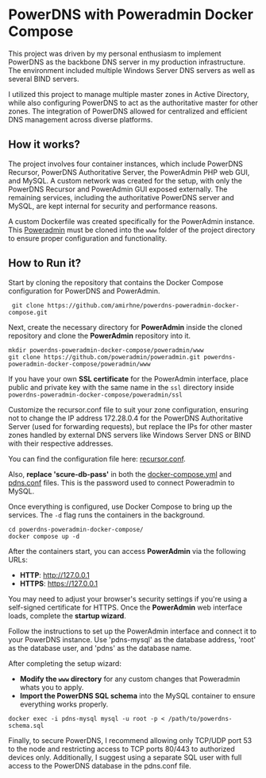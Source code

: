 # **PowerDNS with Poweradmin Docker Compose**

This project was driven by my personal enthusiasm to implement PowerDNS as the backbone DNS server in my production infrastructure. The environment included multiple Windows Server DNS servers as well as several BIND servers.

I utilized this project to manage multiple master zones in Active Directory, while also configuring PowerDNS to act as the authoritative master for other zones. The integration of PowerDNS allowed for centralized and efficient DNS management across diverse platforms.

## How it works?

The project involves four container instances, which include PowerDNS Recursor, PowerDNS Authoritative Server, the PowerAdmin PHP web GUI, and MySQL. A custom network was created for the setup, with only the PowerDNS Recursor and PowerAdmin GUI exposed externally. The remaining services, including the authoritative PowerDNS server and MySQL, are kept internal for security and performance reasons.

A custom Dockerfile was created specifically for the PowerAdmin instance. This [Poweradmin](https://github.com/poweradmin/poweradmin) must be cloned into the `www` folder of the project directory to ensure proper configuration and functionality.

## How to Run it?

Start by cloning the repository that contains the Docker Compose configuration for PowerDNS and PowerAdmin.
```
 git clone https://github.com/amirhne/powerdns-poweradmin-docker-compose.git
```
Next, create the necessary directory for **PowerAdmin** inside the cloned repository and clone the **PowerAdmin** repository into it.
```
mkdir powerdns-poweradmin-docker-compose/poweradmin/www
git clone https://github.com/poweradmin/poweradmin.git powerdns-poweradmin-docker-compose/poweradmin/www
```
If you have your own **SSL certificate** for the PowerAdmin interface, place public and private key with the same name in the `ssl` directory inside `powerdns-poweradmin-docker-compose/poweradmin/ssl`

Customize the recursor.conf file to suit your zone configuration, ensuring not to change the IP address 172.28.0.4 for the PowerDNS Authoritative Server (used for forwarding requests), but replace the IPs for other master zones handled by external DNS servers like Windows Server DNS or BIND with their respective addresses.

You can find the configuration file here:
[recursor.conf](https://github.com/amirhne/powerdns-poweradmin-docker-compose/blob/main/recursor/recursor.conf).

Also, **replace 'scure-db-pass'** in both the [docker-compose.yml](https://github.com/amirhne/powerdns-poweradmin-docker-compose/blob/main/docker-compose.yml) and [pdns.conf](https://github.com/amirhne/powerdns-poweradmin-docker-compose/blob/main/auth/pdns.conf) files. This is the password used to connect Poweradmin to MySQL.

Once everything is configured, use Docker Compose to bring up the services. The `-d` flag runs the containers in the background.
```
cd powerdns-poweradmin-docker-compose/
docker compose up -d
```
After the containers start, you can access **PowerAdmin** via the following URLs:

- **HTTP**: http://127.0.0.1
- **HTTPS**: https://127.0.0.1

You may need to adjust your browser's security settings if you're using a self-signed certificate for HTTPS. Once the **PowerAdmin** web interface loads, complete the **startup wizard**.

Follow the instructions to set up the PowerAdmin interface and connect it to your PowerDNS instance. Use 'pdns-mysql' as the database address, 'root' as the database user, and 'pdns' as the database name.

After completing the setup wizard:

- **Modify the `www` directory** for any custom changes that Poweradmin whats you to apply.
- **Import the PowerDNS SQL schema** into the MySQL container to ensure everything works properly.

```
docker exec -i pdns-mysql mysql -u root -p < /path/to/powerdns-schema.sql
```

Finally, to secure PowerDNS, I recommend allowing only TCP/UDP port 53 to the node and restricting access to TCP ports 80/443 to authorized devices only. Additionally, I suggest using a separate SQL user with full access to the PowerDNS database in the pdns.conf file.
